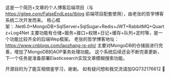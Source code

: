 这是一个简历+文章的个人博客后端项目（与 https://gitee.com/FalseEndLess/tblog 前端项目配套使用），由老张的哲学博客系统二次开发而来。
核心框架：.Net6.0+MongoDB+SqlServer+SqlSugar+Redis+JWT+RabbitMQ+Quartz+Log4Net
主要功能有仓储+服务+接口+权限+日记+缓存+队列+定时等，是一个功能比较齐全的后端Wep框架。
老张的哲学博客地址：https://www.cnblogs.com/laozhang-is-phi/
主要对MongoDB的仓储层进行完善，增加了MongoDB的AOP事务处理功能。
这个系统后续还会不断完善更新，下一个任务是准备部署Elasticsearch实现文章模糊搜索功能。

开源目的为了能互相借鉴学习，谢谢。
如有疑问想和我交流请加QQ732176612 :pray: 
